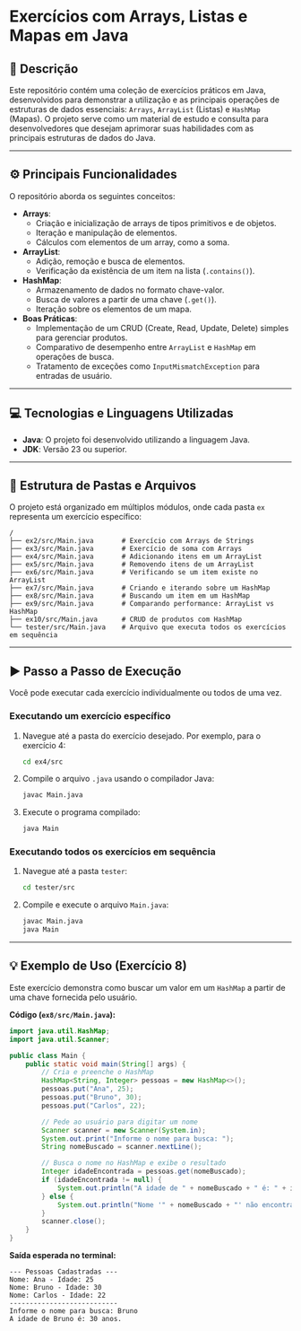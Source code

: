 # Exercícios com Arrays, Listas e Mapas em Java

## 📝 Descrição

Este repositório contém uma coleção de exercícios práticos em Java, desenvolvidos para demonstrar a utilização e as principais operações de estruturas de dados essenciais: `Arrays`, `ArrayList` (Listas) e `HashMap` (Mapas). O projeto serve como um material de estudo e consulta para desenvolvedores que desejam aprimorar suas habilidades com as principais estruturas de dados do Java.

---

## ⚙️ Principais Funcionalidades

O repositório aborda os seguintes conceitos:

-   **Arrays**:
    -   Criação e inicialização de arrays de tipos primitivos e de objetos.
    -   Iteração e manipulação de elementos.
    -   Cálculos com elementos de um array, como a soma.
-   **ArrayList**:
    -   Adição, remoção e busca de elementos.
    -   Verificação da existência de um item na lista (`.contains()`).
-   **HashMap**:
    -   Armazenamento de dados no formato chave-valor.
    -   Busca de valores a partir de uma chave (`.get()`).
    -   Iteração sobre os elementos de um mapa.
-   **Boas Práticas**:
    -   Implementação de um CRUD (Create, Read, Update, Delete) simples para gerenciar produtos.
    -   Comparativo de desempenho entre `ArrayList` e `HashMap` em operações de busca.
    -   Tratamento de exceções como `InputMismatchException` para entradas de usuário.

---

## 💻 Tecnologias e Linguagens Utilizadas

-   **Java**: O projeto foi desenvolvido utilizando a linguagem Java.
-   **JDK**: Versão 23 ou superior.

---

## 📁 Estrutura de Pastas e Arquivos

O projeto está organizado em múltiplos módulos, onde cada pasta `ex` representa um exercício específico:

```
/
├── ex2/src/Main.java       # Exercício com Arrays de Strings
├── ex3/src/Main.java       # Exercício de soma com Arrays
├── ex4/src/Main.java       # Adicionando itens em um ArrayList
├── ex5/src/Main.java       # Removendo itens de um ArrayList
├── ex6/src/Main.java       # Verificando se um item existe no ArrayList
├── ex7/src/Main.java       # Criando e iterando sobre um HashMap
├── ex8/src/Main.java       # Buscando um item em um HashMap
├── ex9/src/Main.java       # Comparando performance: ArrayList vs HashMap
├── ex10/src/Main.java      # CRUD de produtos com HashMap
└── tester/src/Main.java    # Arquivo que executa todos os exercícios em sequência
```

---

## ▶️ Passo a Passo de Execução

Você pode executar cada exercício individualmente ou todos de uma vez.

### Executando um exercício específico

1.  Navegue até a pasta do exercício desejado. Por exemplo, para o exercício 4:
    ```bash
    cd ex4/src
    ```
2.  Compile o arquivo `.java` usando o compilador Java:
    ```bash
    javac Main.java
    ```
3.  Execute o programa compilado:
    ```bash
    java Main
    ```

### Executando todos os exercícios em sequência

1.  Navegue até a pasta `tester`:
    ```bash
    cd tester/src
    ```
2.  Compile e execute o arquivo `Main.java`:
    ```bash
    javac Main.java
    java Main
    ```

---

## 💡 Exemplo de Uso (Exercício 8)

Este exercício demonstra como buscar um valor em um `HashMap` a partir de uma chave fornecida pelo usuário.

**Código (`ex8/src/Main.java`):**
```java
import java.util.HashMap;
import java.util.Scanner;

public class Main {
    public static void main(String[] args) {
        // Cria e preenche o HashMap
        HashMap<String, Integer> pessoas = new HashMap<>();
        pessoas.put("Ana", 25);
        pessoas.put("Bruno", 30);
        pessoas.put("Carlos", 22);

        // Pede ao usuário para digitar um nome
        Scanner scanner = new Scanner(System.in);
        System.out.print("Informe o nome para busca: ");
        String nomeBuscado = scanner.nextLine();

        // Busca o nome no HashMap e exibe o resultado
        Integer idadeEncontrada = pessoas.get(nomeBuscado);
        if (idadeEncontrada != null) {
            System.out.println("A idade de " + nomeBuscado + " é: " + idadeEncontrada + " anos.");
        } else {
            System.out.println("Nome '" + nomeBuscado + "' não encontrado no cadastro.");
        }
        scanner.close();
    }
}
```

**Saída esperada no terminal:**

```
--- Pessoas Cadastradas ---
Nome: Ana - Idade: 25
Nome: Bruno - Idade: 30
Nome: Carlos - Idade: 22
---------------------------
Informe o nome para busca: Bruno
A idade de Bruno é: 30 anos.
```
